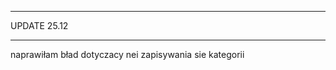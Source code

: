 ****************************
UPDATE 25.12
***************************


naprawiłam bład dotyczacy nei zapisywania sie kategorii